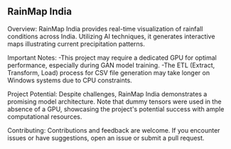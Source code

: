 ## RainMap India

Overview:
RainMap India provides real-time visualization of rainfall conditions across India. Utilizing AI techniques, it generates interactive maps illustrating current precipitation patterns.

Important Notes:
-This project may require a dedicated GPU for optimal performance, especially during GAN model training.
-The ETL (Extract, Transform, Load) process for CSV file generation may take longer on Windows systems due to CPU constraints.

Project Potential:
Despite challenges, RainMap India demonstrates a promising model architecture. Note that dummy tensors were used in the absence of a GPU, showcasing the project's potential success with ample computational resources.

Contributing:
Contributions and feedback are welcome. If you encounter issues or have suggestions, open an issue or submit a pull request.
